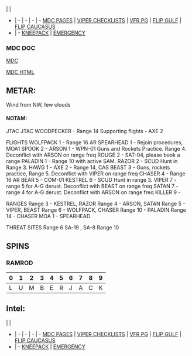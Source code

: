  |  | 
- | - | - | - | -
[MDC PAGES](/MDCPAGES.MD) | [VIPER CHECKLISTS](/F16START.MD) | [VFR PG](https://uc805b1044b1f2492e5e767f4b81.dl.dropboxusercontent.com/cd/0/inline2/BBiAA2hWJ96XhSItRcP4vOzPVE6EqO1t3PWumoaOe2_-L3WL7zB5h89aUnMolLG1Ml0HpAVbpm1P8j-fSbTpRuzvHdNIrUnoYueplmurxryofqKHIbo9JOdzTi_Eojh9hRVJCINxczK2wHvYYwvmKCVKef-ZgGhbSXrr5IYNyP1f0ejdin7qeoM5_wtTpNZlIlnnzbB37Wn_UmKzDIr290GpPeGwpRzIF-RmdOWvOgt5LViHhAPkVR7JSpsLC0h3-Vbh26Ur5vz9wR6M-o4E-bW6CljNX6JaGerC0PyQxTHojFZMQQQid2M4pwmvvZEARGRvHdPAMu5l0bH5mMIheJUAnsxCfrmXrOJ5IdIW3X1UZg/file#) | [FLIP GULF](https://www.dropbox.com/s/sp91zf63rx0esao/FLIP_GULFR2_EC1.pdf?dl=0) | [FLIP CAUCASUS](https://www.dropbox.com/s/ppiqy9ba7i8h8op/FLIP_CAUR_EC1.pdf?dl=0)
- | - 
[KNEEPACK](/VIPER/388KNEE11.pdf) | [EMERGENCY](/VIPER/EMERG191221.pdf)



### MDC DOC
[MDC](/XXX.pdf)

[MDC HTML](http://mdc.hatchlane.com/templates/StandardDark/template.htm?kb=plEZcYsE)

## METAR: 
Wind from NW, few clouds

#### NOTAM: 

JTAC
JTAC WOODPECKER - Range 14
Supporting flights - AXE 2

FLIGHTS
WOLFPACK 1 - Range 16 AR
SPEARHEAD 1 - Rejoin procedures, MOA1
SPOOK 2 -
ARSON 1 - WPN-01 Guns and Rockets Practice. Range 4. Deconflict with ARSON on range freq
ROUGE 2 - SAT-04, please book a range
PALADIN 1 - Range 10 with active SAM.
RAZOR 2 - SCUD Hunt in Range 3.
HAWG 1 -
AXE 2 - Range 14, CAS
BEAST 3 - Guns, rockets practice, Range 5. Deconflict with VIPER on range freq
CHASER 4 - Range 16 AR
BEAR 5 - COM-01
KESTREL 6 - SCUD Hunt in range 3.
VIPER 7 - range 5 for A-G derust. Deconflict with BEAST on range freq
SATAN 7 - range 4 for A-G derust. Deconflict with ARSON on range freq
KILLER 9 -

RANGES
Range 3 - KESTREL, RAZOR
Range 4 - ARSON, SATAN
Range 5 - VIPER, BEAST
Range 6 - WOLFPACK, CHASER
Range 10 - PALADIN
Range 14 - CHASER
MOA 1 - SPEARHEAD

THREAT SITES
Range 6 SA-19 , SA-8
Range 10

## SPINS

### RAMROD

| 0 | 1 | 2 | 3 | 4 | 5 | 6 | 7 | 8 | 9 |
| - | - | - | - | - | - | - | - | - | - |
| L | U | M | B | E | R | J | A | C | K |



## Intel:



 |  | 
- | - | - | - | -
[MDC PAGES](/MDCPAGES.MD) | [VIPER CHECKLISTS](/F16START.MD) | [VFR PG](/VFR_OMAM.MD) | [FLIP GULF](https://www.dropbox.com/s/sp91zf63rx0esao/FLIP_GULFR2_EC1.pdf?dl=0) | [FLIP CAUCASUS](https://www.dropbox.com/s/ppiqy9ba7i8h8op/FLIP_CAUR_EC1.pdf?dl=0)
- | - 
[KNEEPACK](/VIPER/388KNEE11.pdf) | [EMERGENCY](/VIPER/EMERG191221.pdf)

